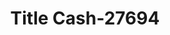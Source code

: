 ---
f_zip-code: 36201
f_state-code: AL
title: Title Cash-27694
f_phone: 256-238-1182
f_city-only: Anniston
f_address: 2201 Quintard Ave Anniston
f_location-unique-id: '27694'
slug: title-cash-27694
updated-on: '2024-05-30T13:46:58.046Z'
created-on: '2024-05-30T13:36:59.803Z'
published-on: '2024-05-30T13:54:32.469Z'
f_city-state: cms/city/anniston-al.md
f_company: cms/company/title-cash.md
f_state: cms/state/alabama.md
layout: '[payday-loan].html'
tags: payday-loan
---